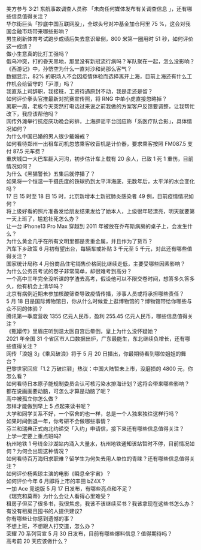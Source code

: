 美方参与 3·21 东航事故调查人员称 「未向任何媒体发布有关调查信息 」，还有哪些信息值得关注？  
华尔街巨头「抄底中国互联网股」，全球头号对冲基金加仓阿里 75 %，这会对我国金融市场带来哪些影响？  
男生刷新体育考试跑步成绩后失去意识晕倒，800 米第一圈用时 51 秒，如何评价这一成绩？  
做小生意真的比打工强吗？  
俄乌冲突，打的昏天黑地，那里没有新冠流行病吗？军队聚在一起，怎么没影响？  
《西游记》中，孙悟空为什么一直对沙和尚那么客气？  
数据显示，82% 的职场人不会因疫情体验而选择离开上海，目前上海还有什么工作机会给留守的「沪漂」吗？  
我直系上司辞职，我接班，工资待遇原封不动，我是走还是留？  
如何评价拳头官推最新对抗赛宣传照，将 RNG 中单小虎直接忽略掉？  
离职一周，老板今天突然打电话过来说之前我做的方案客户反馈要调整，让我帮忙改下，我应该帮他吗？  
网传外滩举行抗疫庆功晚会彩排，上海辟谣平台回应称「系医疗队合影」，具体情况如何？  
为什么中国已婚的男人很少戴婚戒？  
如何看待郑州一出租车司机忽悠乘客收音机是计价器，要求乘客按照 FM087.5 支付 87.5 元车费？  
重庆城口一大巴车翻入河沟，初步估计车上载有 20 余人，已致 1 死 1 重伤，目前情况如何？  
为什么《黑猫警长》五集后就停播了？  
如果将一个恒温一千摄氏度的铁球扔到太平洋海底，无数年后，太平洋的水会变化吗？  
17 日 15 时至 18 日 15 时，北京新增本土新冠肺炎感染者 49 例，目前疫情情况如何？  
将上级好看的照片准备发给朋友结果发给了她本人，上级很年轻漂亮，明天就要第一天上班了，尴尬社死怎么办？  
让一台 iPhone13 Pro Max 穿越到 2011 年被放在乔布斯病房的桌子上，会发生什么？  
为什么黄金几乎在所有文明里都是贵重金属，并且作为了货币？  
汽车下乡政策 6 月初有望出台，每辆车或补贴 3 千元至 5 千元，对此还有哪些值得关注？  
国家统计局称 4 月份商品住宅销售价格同比继续走低，主要受哪些因素影响？  
为什么公务员考试的卷子非常简单，却很难考到高分？  
一个高中三年完全没听课的学渣去高考，假设他可以不限交卷时间，想答多久答多久，他有机会上清华吗？  
北京有病例近期未参加核酸筛查导致疫情传播，涉事人员或将承担哪些责任？  
5 月 18 日是国际博物馆日，你从什么时候爱上逛博物馆的？博物馆带给你哪些与众不同的体验？  
腾讯第一季度营收 1355 亿元人民币，盈利 255.45 亿元人民币，哪些信息值得关注？  
《甄嬛传》里眉庄听到温太医自宫后晕倒，皇上为什么没怀疑她？  
2021 年全国 31 个省区市人口数据出炉，广东最能生，东北继续负增长，还有哪些值得关注？  
网传「浪姐 3」《乘风破浪》将于 5 月 20 日播出，你最期待看到哪位姐姐的舞台？  
巴黎世家回应「1.2 万破烂鞋」热议：中国大陆暂未上市，没磨损的 4800 元，你怎么看？  
如何看待日本原子能规制委员会认可核污染水排海计划？这将会带来哪些影响？  
都在说画画要动脑，可怎么才算是动脑了呢？  
高中被孤立你怎么做？  
怎样才能做到早上 5 点起来读书呢？  
大学和同学关系不好，一个宿舍的也一样，总是一个人独来独往这样行吗？  
如果时间倒退一年，你考研不会做哪些事情？  
芬兰和瑞典正式向北约递交「入约」申请信，接下来还有哪些信息值得关注？  
上学一定要上重点班吗?  
杭州地铁 1 号线金沙湖站内涌入大量水，杭州地铁通知该站暂时不停，目前情况如何？为何会出现这种情况？  
如何看待百万海归求职难？留学生为何失去用人单位的青睐？还有哪些信息值得关注？  
如何评价杨紫琼主演的电影《瞬息全宇宙》？  
如何评价今年 6 月即将上市的丰田 bZ4X？  
一加 Ace 竞速版 5 月 17 日发布，有哪些亮点和不足？  
《瑞克和莫蒂》为什么会让人看得心里难受？  
租房子但买了很多书，我很焦虑，我该不该继续买书？我该拿现在这些书怎么办？有没有租房且囤书的人提供建议?  
你有哪些让你感到遗憾的事？  
不想上班，不想跟人打交道，怎么办？  
荣耀 70 系列官宣 5 月 30 日发布，目前有哪些爆料信息？值得期待吗？  
高考前 20 天应该做什么？  
